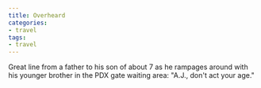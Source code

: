 ```yaml
---
title: Overheard
categories:
- travel
tags:
- travel
---
```


Great line from a father to his son of about 7 as he rampages around with his younger brother in the PDX gate waiting area: "A.J., don't act your age."
